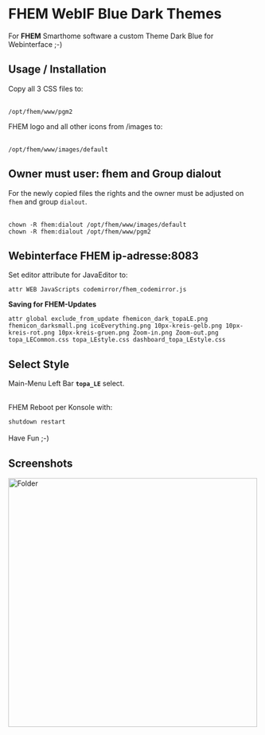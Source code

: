 # FHEM WebIF Blue Dark Themes
 For <strong>FHEM</strong> Smarthome software a custom Theme Dark Blue for Webinterface ;-)
 <br>

<h2>Usage / Installation</h2>
Copy all 3 CSS files to:
<br><br>
<pre>
<code>/opt/fhem/www/pgm2</code>
</pre>

FHEM logo and all other icons from /images to:
<br><br>
<pre>
<code>/opt/fhem/www/images/default</code>
</pre>


<h2>Owner must user: fhem and Group dialout</h2>
For the newly copied files the rights and the owner must be adjusted on <code>fhem</code> and group <code>dialout</code>.
<br><br>
<pre>
<code>chown -R fhem:dialout /opt/fhem/www/images/default</code>
<code>chown -R fhem:dialout /opt/fhem/www/pgm2</code>
</pre>


<h2>Webinterface FHEM ip-adresse:8083</h2>
Set editor attribute for JavaEditor to:
<pre>
<code>attr WEB JavaScripts codemirror/fhem_codemirror.js</code>
</pre>

<strong>Saving for FHEM-Updates</strong>
<pre>
<code>attr global exclude_from_update fhemicon_dark_topaLE.png fhemicon_darksmall.png icoEverything.png 10px-kreis-gelb.png 10px-kreis-rot.png 10px-kreis-gruen.png Zoom-in.png Zoom-out.png topa_LECommon.css topa_LEstyle.css dashboard_topa_LEstyle.css</code>
</pre>

<h2>Select Style</h2>
Main-Menu Left Bar <strong><code>topa_LE</code></strong> select.
<br><br>

FHEM Reboot per Konsole with:

<code>shutdown restart</code>
<br><br>
Have Fun ;-)
<br>
<h2>Screenshots</h2>
<img src="https://github.com/topa-LE/fhem_blue_dark_themes/blob/master/screenshots/screen-0.png?raw=true" alt="Folder" style="max-width:100%;" width="500">
